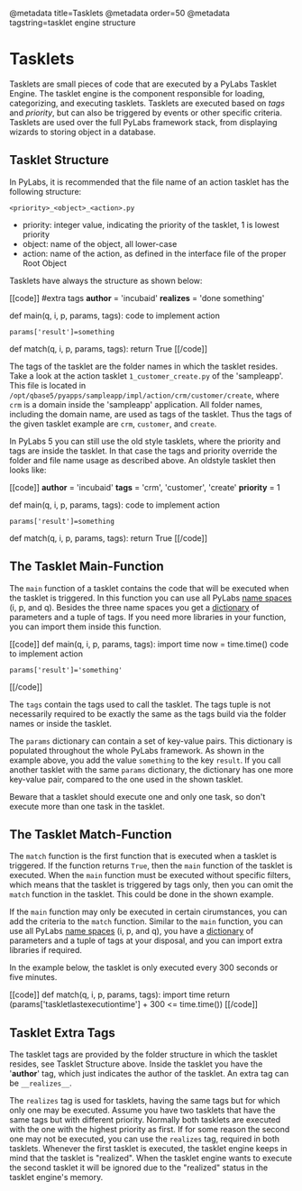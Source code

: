 @metadata title=Tasklets
@metadata order=50
@metadata tagstring=tasklet engine structure

[ns]: #/Overview/NameSpaces
[dict]: http://docs.python.org/release/2.6.6/library/stdtypes.html#dict


# Tasklets

Tasklets are small pieces of code that are executed by a PyLabs Tasklet Engine. The tasklet engine is the component responsible for loading, categorizing, and executing tasklets. Tasklets are executed based on _tags_ and _priority_, but can also be triggered by events or other specific criteria.
Tasklets are used over the full PyLabs framework stack, from displaying wizards to storing object in a database.


## Tasklet Structure

In PyLabs, it is recommended that the file name of an action tasklet has the following structure:

`<priority>_<object>_<action>.py`

* priority: integer value, indicating the priority of the tasklet, 1 is lowest priority 
* object: name of the object, all lower-case
* action: name of the action, as defined in the interface file of the proper Root Object

Tasklets have always the structure as shown below:

[[code]]
#extra tags
__author__ = 'incubaid'
__realizes__ = 'done something'
    
def main(q, i, p, params, tags):
    code to implement action

    params['result']=something

def match(q, i, p, params, tags):
    return True
[[/code]]

The tags of the tasklet are the folder names in which the tasklet resides. Take a look at the action tasklet `1_customer_create.py` of the 'sampleapp'.
This file is located in `/opt/qbase5/pyapps/sampleapp/impl/action/crm/customer/create`, where `crm` is a domain inside the 'sampleapp' application. All folder names, including the domain name, are used as tags of the tasklet.
Thus the tags of the given tasklet example are `crm`, `customer`, and `create`.

In PyLabs 5 you can still use the old style tasklets, where the priority and tags are inside the tasklet. In that case the tags and priority override the folder and file name usage as described above.
An oldstyle tasklet then looks like:


[[code]]
__author__ = 'incubaid'
__tags__ = 'crm', 'customer', 'create'
__priority__ = 1
    
def main(q, i, p, params, tags):
    code to implement action

    params['result']=something

def match(q, i, p, params, tags):
    return True
[[/code]]


## The Tasklet Main-Function
The `main` function of a tasklet contains the code that will be executed when the tasklet is triggered. In this function you can use all PyLabs [name spaces][ns] (i, p, and q).
Besides the three name spaces you get a [dictionary][dict] of parameters and a tuple of tags.
If you need more libraries in your function, you can import them inside this function.

[[code]]
def main(q, i, p, params, tags):
    import time
    now = time.time()
    code to implement action

    params['result']='something'
[[/code]]    

The `tags` contain the tags used to call the tasklet. The tags tuple is not necessarily required to be exactly the same as the tags build via the folder names or inside the tasklet.

The `params` dictionary can contain a set of key-value pairs. This dictionary is populated throughout the whole PyLabs framework. 
As shown in the example above, you add the value `something` to the key `result`. If you call another tasklet with the same `params` dictionary, the dictionary has one more key-value pair, compared to the one used in the shown tasklet.

Beware that a tasklet should execute one and only one task, so don't execute more than one task in the tasklet.


## The Tasklet Match-Function
The `match` function is the first function that is executed when a tasklet is triggered. If the function returns `True`, then the `main` function of the tasklet is executed. 
When the `main` function must be executed without specific filters, which means that the tasklet is triggered by tags only, then you can omit the `match` function in the tasklet.
This could be done in the shown example.

If the `main` function may only be executed in certain cirumstances, you can add the criteria to the `match` function. 
Similar to the `main` function, you can use all PyLabs [name spaces][ns] (i, p, and q), you have a [dictionary][dict] of parameters and a tuple of tags at your disposal, and you can import extra libraries if required.

In the example below, the tasklet is only executed every 300 seconds or five minutes.

[[code]]
def match(q, i, p, params, tags):
    import time
    return (params['taskletlastexecutiontime']  + 300 <= time.time())
[[/code]]


## Tasklet Extra Tags
The tasklet tags are provided by the folder structure in which the tasklet resides, see Tasklet Structure above. Inside the tasklet you have the '__author__' tag, which just indicates the author of the tasklet.
An extra tag can be `__realizes__`.

The `realizes` tag is used for tasklets, having the same tags but for which only one may be executed.
Assume you have two tasklets that have the same tags but with different priority. Normally both tasklets are executed with the one with the highest priority as first.
If for some reason the second one may not be executed, you can use the `realizes` tag, required in both tasklets. Whenever the first tasklet is executed, the tasklet engine keeps in mind that the tasklet is "realized".
When the tasklet engine wants to execute the second tasklet it will be ignored due to the "realized" status in the tasklet engine's memory.